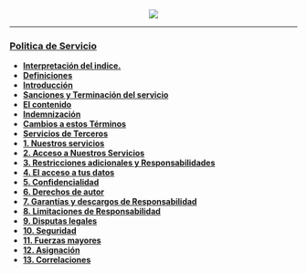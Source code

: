 <div align="center">
<img src="https://user-images.githubusercontent.com/71246795/182776406-b00ff61f-8815-4d3a-b99a-78fdedeb1583.png" />
</div>

---

### [Politica de Servicio](https://github.com/Kisu-s-fluff-workgroup/TerminosYCondicionesNami/blob/V0/terms/ServiceTerms.md)
- [**Interpretación del indice.**](https://github.com/Kisu-s-fluff-workgroup/TerminosYCondicionesNami/blob/V0/terms/ServiceTerms.md#interpretación)
- [**Definiciones**](https://github.com/Kisu-s-fluff-workgroup/TerminosYCondicionesNami/blob/V0/terms/ServiceTerms.md#definiciones)
- [**Introducción**](https://github.com/Kisu-s-fluff-workgroup/TerminosYCondicionesNami/blob/V0/terms/ServiceTerms.md#introducción)
- [**Sanciones y Terminación del servicio**](https://github.com/Kisu-s-fluff-workgroup/TerminosYCondicionesNami/blob/V0/terms/ServiceTerms.md#sanciones-y-terminación-del-servicio)
- [**El contenido**](https://github.com/Kisu-s-fluff-workgroup/TerminosYCondicionesNami/blob/V0/terms/ServiceTerms.md#el-contenido)
- [**Indemnización**](https://github.com/Kisu-s-fluff-workgroup/TerminosYCondicionesNami/blob/V0/terms/ServiceTerms.md#indemnización)
- [**Cambios a estos Términos**](https://github.com/Kisu-s-fluff-workgroup/TerminosYCondicionesNami/blob/V0/terms/ServiceTerms.md#cambios-a-estos-términos)
- [**Servicios de Terceros**](https://github.com/Kisu-s-fluff-workgroup/TerminosYCondicionesNami/blob/V0/terms/ServiceTerms.md#servicios-de-terceros)
- [**1. Nuestros servicios**](https://github.com/Kisu-s-fluff-workgroup/TerminosYCondicionesNami/blob/V0/terms/ServiceTerms.md#1-nuestros-servicios)
- [**2. Acceso a Nuestros Servicios**](https://github.com/Kisu-s-fluff-workgroup/TerminosYCondicionesNami/blob/V0/terms/ServiceTerms.md#2-acceso-a-nuestros-servicios)
- [**3. Restricciones adicionales y Responsabilidades**](https://github.com/Kisu-s-fluff-workgroup/TerminosYCondicionesNami/blob/V0/terms/ServiceTerms.md#3-restricciones-adicionales-y-responsabilidades)
- [**4. El acceso a tus datos**](https://github.com/Kisu-s-fluff-workgroup/TerminosYCondicionesNami/blob/V0/terms/ServiceTerms.md#4-acceso-a-tus-datos)
- [**5. Confidencialidad**](https://github.com/Kisu-s-fluff-workgroup/TerminosYCondicionesNami/blob/V0/terms/ServiceTerms.md#5-confidencialidad)
- [**6. Derechos de autor**](https://github.com/Kisu-s-fluff-workgroup/TerminosYCondicionesNami/blob/V0/terms/ServiceTerms.md#6-derechos-de-autor)
- [**7. Garantías y descargos de Responsabilidad**](https://github.com/Kisu-s-fluff-workgroup/TerminosYCondicionesNami/blob/V0/terms/ServiceTerms.md#7-garantías-y-descargos-de-responsabilidad)
- [**8. Limitaciones de Responsabilidad**](https://github.com/Kisu-s-fluff-workgroup/TerminosYCondicionesNami/blob/V0/terms/ServiceTerms.md#8-limitaciones-de-responsabilidad)
- [**9. Disputas legales**](https://github.com/Kisu-s-fluff-workgroup/TerminosYCondicionesNami/blob/V0/terms/ServiceTerms.md#9-disputas-legales)
- [**10. Seguridad**](https://github.com/Kisu-s-fluff-workgroup/TerminosYCondicionesNami/blob/V0/terms/ServiceTerms.md#10-seguridad)
- [**11. Fuerzas mayores**](https://github.com/Kisu-s-fluff-workgroup/TerminosYCondicionesNami/blob/V0/terms/ServiceTerms.md#11-fuerzas-mayores)
- [**12. Asignación**](https://github.com/Kisu-s-fluff-workgroup/TerminosYCondicionesNami/blob/V0/terms/ServiceTerms.md#12-asignación)
- [**13. Correlaciones**](https://github.com/Kisu-s-fluff-workgroup/TerminosYCondicionesNami/blob/V0/terms/ServiceTerms.md#13-correlaciones)
